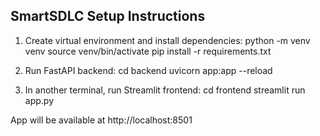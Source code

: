 ## SmartSDLC Setup Instructions

1. Create virtual environment and install dependencies:
    python -m venv venv
    source venv/bin/activate
    pip install -r requirements.txt

2. Run FastAPI backend:
    cd backend
    uvicorn app:app --reload

3. In another terminal, run Streamlit frontend:
    cd frontend
    streamlit run app.py

App will be available at http://localhost:8501
